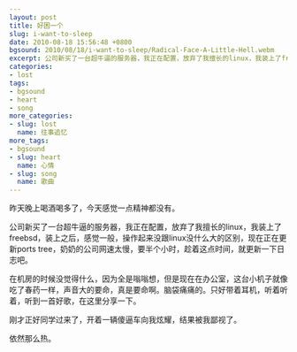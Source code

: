 ```yaml
---
layout: post
title: 好困一个
slug: i-want-to-sleep
date: 2010-08-18 15:56:48 +0800
bgsound: 2010/08/18/i-want-to-sleep/Radical-Face-A-Little-Hell.webm
excerpt: 公司新买了一台超牛逼的服务器，我正在配置，放弃了我擅长的linux，我装上了freebsd，装上之后，感觉一般，操作起来没跟linux没什么大的区别，现在正在更新ports tree，奶奶的公司网速太慢，要半个小时，趁着这点时间，就更新一下日志吧。
categories:
- lost
tags:
- bgsound
- heart
- song
more_categories:
- slug: lost
  name: 往事追忆
more_tags:
- bgsound
- slug: heart
  name: 心情
- slug: song
  name: 歌曲
---
```


昨天晚上喝酒喝多了，今天感觉一点精神都没有。

公司新买了一台超牛逼的服务器，我正在配置，放弃了我擅长的linux，我装上了freebsd，装上之后，感觉一般，操作起来没跟linux没什么大的区别，现在正在更新ports tree，奶奶的公司网速太慢，要半个小时，趁着这点时间，就更新一下日志吧。

在机房的时候没觉得什么，因为全是嗡嗡想，但是现在在办公室，这台小机子就像吃了春药一样，声音大的要命，真是要命啊。脑袋痛痛的。只好带着耳机，听着听着，听到一首好歌，在这里分享一下。

刚才正好同学过来了，开着一辆傻逼车向我炫耀，结果被我鄙视了。

依然那么热。
